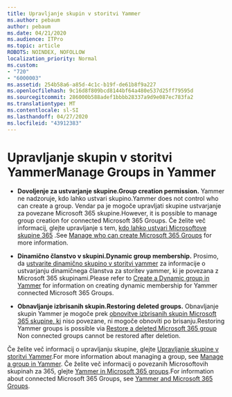 ```yaml
---
title: Upravljanje skupin v storitvi Yammer
ms.author: pebaum
author: pebaum
ms.date: 04/21/2020
ms.audience: ITPro
ms.topic: article
ROBOTS: NOINDEX, NOFOLLOW
localization_priority: Normal
ms.custom:
- "720"
- "6000003"
ms.assetid: 254b58a6-a85d-4c1c-b19f-de61b8f9a227
ms.openlocfilehash: 9c16d8f809bcd8144bf64a480e537d25ff79595d
ms.sourcegitcommit: 286000b588adef1bbbb28337a9d9e087ec783fa2
ms.translationtype: MT
ms.contentlocale: sl-SI
ms.lasthandoff: 04/27/2020
ms.locfileid: "43912383"
---
```

# <a name="manage-groups-in-yammer"></a><span data-ttu-id="cbab9-102">Upravljanje skupin v storitvi Yammer</span><span class="sxs-lookup"><span data-stu-id="cbab9-102">Manage Groups in Yammer</span></span>

- <span data-ttu-id="cbab9-103">**Dovoljenje za ustvarjanje skupine.**</span><span class="sxs-lookup"><span data-stu-id="cbab9-103">**Group creation permission.**</span></span> <span data-ttu-id="cbab9-104">Yammer ne nadzoruje, kdo lahko ustvari skupino.</span><span class="sxs-lookup"><span data-stu-id="cbab9-104">Yammer does not control who can create a group.</span></span> <span data-ttu-id="cbab9-105">Vendar pa je mogoče upravljati skupine ustvarjanje za povezane Microsoft 365 skupine.</span><span class="sxs-lookup"><span data-stu-id="cbab9-105">However, it is possible to manage group creation for connected Microsoft 365 Groups.</span></span> <span data-ttu-id="cbab9-106">Če želite več informacij, glejte upravljanje s tem, [kdo lahko ustvari Microsoftove skupine 365](https://docs.microsoft.com/office365/admin/create-groups/manage-creation-of-groups) .</span><span class="sxs-lookup"><span data-stu-id="cbab9-106">See [Manage who can create Microsoft 365 Groups](https://docs.microsoft.com/office365/admin/create-groups/manage-creation-of-groups) for more information.</span></span>

- <span data-ttu-id="cbab9-107">**Dinamično članstvo v skupini.**</span><span class="sxs-lookup"><span data-stu-id="cbab9-107">**Dynamic group membership.**</span></span> <span data-ttu-id="cbab9-108">Prosimo, da [ustvarite dinamično skupino v storitvi yammer](https://docs.microsoft.com/yammer/manage-yammer-groups/create-a-dynamic-group) za informacije o ustvarjanju dinamičnega članstva za storitev yammer, ki je povezana z Microsoft 365 skupinami.</span><span class="sxs-lookup"><span data-stu-id="cbab9-108">Please refer to [Create a Dynamic group in Yammer](https://docs.microsoft.com/yammer/manage-yammer-groups/create-a-dynamic-group) for information on creating dynamic membership for Yammer connected Microsoft 365 Groups.</span></span>

- <span data-ttu-id="cbab9-109">**Obnavljanje izbrisanih skupin.**</span><span class="sxs-lookup"><span data-stu-id="cbab9-109">**Restoring deleted groups.**</span></span> <span data-ttu-id="cbab9-110">Obnavljanje skupin Yammer je mogoče prek [obnovitve izbrisanih skupin Microsoft 365 skupine, ki](https://docs.microsoft.com/office365/admin/create-groups/restore-deleted-group) niso povezane, ni mogoče obnoviti po brisanju.</span><span class="sxs-lookup"><span data-stu-id="cbab9-110">Restoring Yammer groups is possible via [Restore a deleted Microsoft 365 group](https://docs.microsoft.com/office365/admin/create-groups/restore-deleted-group) Non connected groups cannot be restored after deletion.</span></span>

<span data-ttu-id="cbab9-111">Če želite več informacij o upravljanju skupine, glejte [Upravljanje skupine v storitvi Yammer](https://support.office.com/article/Manage-a-group-in-Yammer-6e05c6d6-5548-4c88-89cd-e6757a514ef2).</span><span class="sxs-lookup"><span data-stu-id="cbab9-111">For more information about managing a group, see [Manage a group in Yammer](https://support.office.com/article/Manage-a-group-in-Yammer-6e05c6d6-5548-4c88-89cd-e6757a514ef2).</span></span> <span data-ttu-id="cbab9-112">Če želite več informacij o povezanih Microsoftovih skupinah za 365, glejte [Yammer in Microsoft 365 groups](https://docs.microsoft.com/yammer/manage-yammer-groups/yammer-and-office-365-groups).</span><span class="sxs-lookup"><span data-stu-id="cbab9-112">For information about connected Microsoft 365 Groups, see [Yammer and Microsoft 365 Groups](https://docs.microsoft.com/yammer/manage-yammer-groups/yammer-and-office-365-groups).</span></span>
  